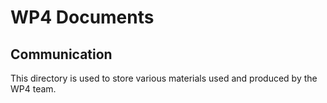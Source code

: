 # WP4 Documents

## Communication 

This directory is used to store various materials used and produced by the WP4 team.
